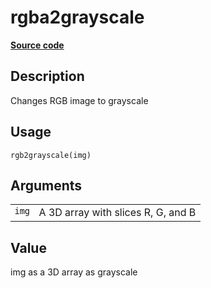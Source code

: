 

# rgba2grayscale

[**Source code**](https://github.com/CSAFE-ISU/handwriter/tree/176-automatic-documentation/R/#L)

## Description

Changes RGB image to grayscale

## Usage

<pre><code class='language-R'>rgb2grayscale(img)
</code></pre>

## Arguments

<table>
<tr>
<td style="white-space: nowrap; font-family: monospace; vertical-align: top">
<code id="img">img</code>
</td>
<td>
A 3D array with slices R, G, and B
</td>
</tr>
</table>

## Value

img as a 3D array as grayscale
